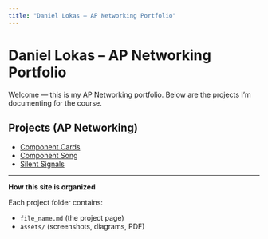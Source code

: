 ```yaml
---
title: "Daniel Lokas – AP Networking Portfolio"
---
```


# Daniel Lokas – AP Networking Portfolio

Welcome — this is my AP Networking portfolio. Below are the projects I’m documenting for the course.

## Projects (AP Networking)
- [Component Cards](component-cards.md)
- [Component Song](component-song.md)
- [Silent Signals](silent-signals.md)

---

**How this site is organized**

Each project folder contains:
- `file_name.md` (the project page)
- `assets/` (screenshots, diagrams, PDF)

